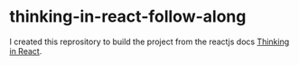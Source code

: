 # thinking-in-react-follow-along
I created this reprository to build the project from the reactjs docs [Thinking in React](https://reactjs.org/docs/thinking-in-react.html).
